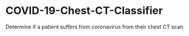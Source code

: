 # COVID-19-Chest-CT-Classifier
Determine if a patient suffers from coronavirus from their chest CT scan
